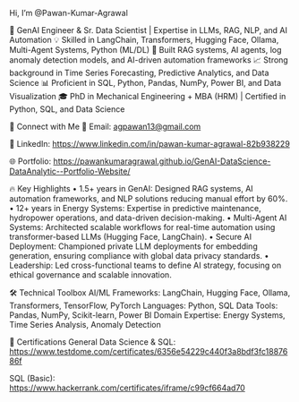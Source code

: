 Hi, I’m @Pawan-Kumar-Agrawal

🚀 GenAI Engineer & Sr. Data Scientist | Expertise in LLMs, RAG, NLP, and AI Automation
💡 Skilled in LangChain, Transformers, Hugging Face, Ollama, Multi-Agent Systems, Python (ML/DL)
🤖 Built RAG systems, AI agents, log anomaly detection models, and AI-driven automation frameworks
📈 Strong background in Time Series Forecasting, Predictive Analytics, and Data Science
📊 Proficient in SQL, Python, Pandas, NumPy, Power BI, and Data Visualization
🎓 PhD in Mechanical Engineering + MBA (HRM) | Certified in Python, SQL, and Data Science

📩 Connect with Me
📧 Email: agpawan13@gmail.com

🔗 LinkedIn: https://www.linkedin.com/in/pawan-kumar-agrawal-82b938229

🌐 Portfolio: https://pawankumaragrawal.github.io/GenAI-DataScience-DataAnalytic--Portfolio-Website/

🔥 Key Highlights
•	1.5+ years in GenAI: Designed RAG systems, AI automation frameworks, and NLP solutions reducing manual effort by 60%.
•	12+ years in Energy Systems: Expertise in predictive maintenance, hydropower operations, and data-driven decision-making.
•	Multi-Agent AI Systems: Architected scalable workflows for real-time automation using transformer-based LLMs (Hugging Face, LangChain).
•	Secure AI Deployment: Championed private LLM deployments for embedding generation, ensuring compliance with global data privacy standards.
•	Leadership: Led cross-functional teams to define AI strategy, focusing on ethical governance and scalable innovation.

🛠️ Technical Toolbox
AI/ML Frameworks: LangChain, Hugging Face, Ollama, Transformers, TensorFlow, PyTorch
Languages: Python, SQL
Data Tools: Pandas, NumPy, Scikit-learn, Power BI
Domain Expertise: Energy Systems, Time Series Analysis, Anomaly Detection

📝 Certifications
General Data Science & SQL: https://www.testdome.com/certificates/6356e54229c440f3a8bdf3fc1887686f

SQL (Basic): https://www.hackerrank.com/certificates/iframe/c99cf664ad70
